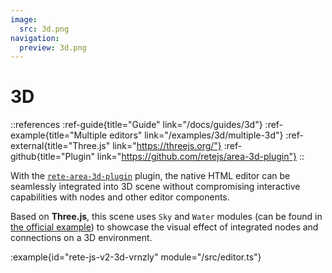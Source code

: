 ```yaml
---
image:
  src: 3d.png
navigation:
  preview: 3d.png
---
```


# 3D

::references
:ref-guide{title="Guide" link="/docs/guides/3d"}
:ref-example{title="Multiple editors" link="/examples/3d/multiple-3d"}
:ref-external{title="Three.js" link="https://threejs.org/"}
:ref-github{title="Plugin" link="https://github.com/retejs/area-3d-plugin"}
::

With the [`rete-area-3d-plugin`](https://github.com/retejs/area-3d-plugin) plugin, the native HTML editor can be seamlessly integrated into 3D scene without compromising interactive capabilities with nodes and other editor components.

Based on **Three.js**, this scene uses `Sky` and `Water` modules (can be found in [the official example](https://threejs.org/examples/webgl_shaders_ocean.html)) to showcase the visual effect of integrated nodes and connections on a 3D environment.

:example{id="rete-js-v2-3d-vrnzly" module="/src/editor.ts"}

